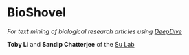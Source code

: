# BioShovel

*For text mining of biological research articles using [DeepDive](http://deepdive.stanford.edu)*

**Toby Li** and **Sandip Chatterjee** of the [Su Lab](http://sulab.org)

